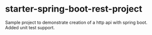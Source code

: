 # starter-spring-boot-rest-project
Sample project to demonstrate creation of a http api with spring boot. Added unit test support.

